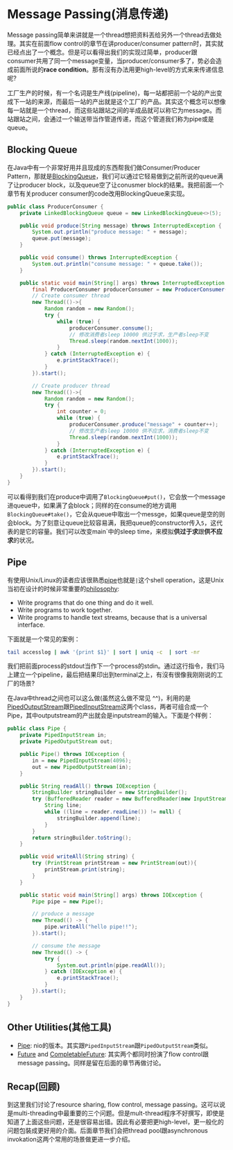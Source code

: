 # Message Passing(消息传递)

Message passing简单来讲就是一个thread想把资料丟给另外一个thread去做处理。其实在前面flow control的章节在讲producer/consumer pattern时，其实就已经点出了一个概念。但是可以看得出我们的实现过简单，producer跟consumer共用了同一个message变量，当producer/consumer多了，势必会造成前面所说的**race condition**。那有沒有办法用更high-level的方式来来传递信息呢?

工厂生产的时候，有一个名词是生产线(pipeline)，每一站都把前一个站的产出变成下一站的来源，而最后一站的产出就是这个工厂的产品。其实这个概念可以想像每一站就是一个thread，而这些站跟站之间的半成品就可以称它为message。而站跟站之间，会通过一个输送带当作管道传递，而这个管道我们称为pipe或是queue。

## Blocking Queue

在Java中有一个非常好用并且现成的东西帮我们做Consumer/Producer Pattern，那就是[BlockingQueue](https://docs.oracle.com/javase/8/docs/api/java/util/concurrent/BlockingQueue.html)，我们可以通过它轻易做到之前所说的queue满了让producer block，以及queue空了让conusmer block的结果。我把前面一个章节有关producer consumer的code改用BlockingQueue来实现。

```java
public class ProducerConsumer {
    private LinkedBlockingQueue queue = new LinkedBlockingQueue<>(5);

    public void produce(String message) throws InterruptedException {
        System.out.println("produce message: " + message);
        queue.put(message);
    }

    public void consume() throws InterruptedException {
        System.out.println("consume message: " + queue.take());
    }

    public static void main(String[] args) throws InterruptedException {
        final ProducerConsumer producerConsumer = new ProducerConsumer();
        // Create consumer thread
        new Thread(()->{
            Random random = new Random();
            try {
                while (true) {
                    producerConsumer.consume();
                  	// 修改消费者sleep 10000 供过于求，生产者sleep不变
                    Thread.sleep(random.nextInt(1000));
                }
            } catch (InterruptedException e) {
                e.printStackTrace();
            }
        }).start();

        // Create producer thread
        new Thread(()->{
            Random random = new Random();
            try {
                int counter = 0;
                while (true) {
                    producerConsumer.produce("message" + counter++);
                    // 修改生产者sleep 10000 供不应求，消费者sleep不变
                    Thread.sleep(random.nextInt(1000));
                }
            } catch (InterruptedException e) {
                e.printStackTrace();
            }
        }).start();
    }
}
```

可以看得到我们在produce中调用了`BlockingQueue#put()`，它会放一个message进queue中，如果满了会block；同样的在consume的地方调用 `BlockingQueue#take()`，它会从queue中取出一个messge，如果queue是空的则会block。为了刻意让queue比较容易满，我把queue的constructor传入`5`，这代表的是它的容量。我们可以改变main`中的sleep time，来模拟**供过于求**跟**供不应求**的状况。

## Pipe

有使用Unix/Linux的读者应该很熟悉[pipe](https://en.wikipedia.org/wiki/Pipeline_(software))也就是`|`这个shell operation，这是Unix当初在设计的时候非常重要的[philosophy](https://en.wikipedia.org/wiki/Unix_philosophy):

- Write programs that do one thing and do it well.
- Write programs to work together.
- Write programs to handle text streams, because that is a universal interface.

下面就是一个常见的案例：

```bash
tail accesslog | awk '{print $1}' | sort | uniq -c  | sort -nr
```

我们把前面process的stdout当作下一个process的stdin。通过这行指令，我们马上建立一个pipeline，最后把结果印出到terminal之上，有沒有很像我刚刚说的工厂的场景?

在Java中thread之间也可以这么做(虽然这么做不常见 ^^)，利用的是[PipedOutputStream](https://docs.oracle.com/javase/8/docs/api/java/io/PipedOutputStream.html)跟[PipedInputStream](https://docs.oracle.com/javase/8/docs/api/java/io/PipedInputStream.html)这两个class，两者可组合成一个Pipe，其中outputstream的产出就会是inputstream的输入。下面是个样例：

```java
public class Pipe {
    private PipedInputStream in;
    private PipedOutputStream out;

    public Pipe() throws IOException {
        in = new PipedInputStream(4096);
        out = new PipedOutputStream(in);
    }

    public String readAll() throws IOException {
        StringBuilder stringBuilder = new StringBuilder();
        try (BufferedReader reader = new BufferedReader(new InputStreamReader(in))) {
            String line;
            while ((line = reader.readLine()) != null) {
                stringBuilder.append(line);
            }
        }
        return stringBuilder.toString();
    }

    public void writeAll(String string) {
        try (PrintStream printStream = new PrintStream(out)){
            printStream.print(string);
        }
    }

    public static void main(String[] args) throws IOException {
        Pipe pipe = new Pipe();

        // produce a message
        new Thread(() -> {
            pipe.writeAll("hello pipe!!");
        }).start();

        // consume the message
        new Thread(() -> {
            try {
                System.out.println(pipe.readAll());
            } catch (IOException e) {
                e.printStackTrace();
            }
        }).start();
    }
}
```

## Other Utilities(其他工具)

- [Pipe](https://docs.oracle.com/javase/8/docs/api/java/nio/channels/Pipe.html): nio的版本。其实跟`PipedInputStream`跟`PipedOutputStream`类似。
- [Future](https://docs.oracle.com/javase/8/docs/api/index.html?java/util/concurrent/Future.html) and [CompletableFuture](https://docs.oracle.com/javase/8/docs/api/index.html?java/util/concurrent/CompletableFuture.html): 其实两个都同时扮演了flow control跟message passing。同样是留在后面的章节再做讨论。

## Recap(回顾)

到这里我们讨论了resource sharing, flow control, message passing。这可以说是multi-threading中最重要的三个问题。但是mult-thread程序不好撰写，即使是知道了上面这些问题，还是很容易出错。因此有必要把更high-level，更一般化的问题包裝成更好用的介面。后面章节我们会把thread pool跟asynchronous invokation这两个常用的场景做更进一步介绍。
